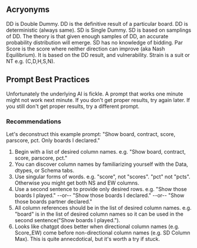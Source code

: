 ## Acryonyms

DD is Double Dummy. DD is the definitive result of a particular board. DD is deterministic (always same).
SD is Single Dummy. SD is based on samplings of DD. The theory is that given enough samples of DD, an accurate probability distribution will emerge. SD has no knowledge of bidding.
Par Score is the score where neither direction can improve (aka Nash Equilibrium). It is based on the DD result, and vulnerability.
Strain is a suit or NT e.g. (C,D,H,S,N).

## Prompt Best Practices

Unfortunately the underlying AI is fickle. A prompt that works one minute might not work next minute. If you don't get proper results, try again later. If you still don't get proper results, try a different prompt.

### Recommendations

Let's deconstruct this example prompt: "Show board, contract, score, parscore, pct. Only boards I declared."

1. Begin with a list of desired column names. e.g. "Show board, contract, score, parscore, pct."
2. You can discover column names by familiarizing yourself with the Data, dtypes, or Schema tabs.
3. Use singular forms of words. e.g. "score", not "scores". "pct" not "pcts". Otherwise you might get both NS and EW columns.
4. Use a second sentence to provide only desired rows. e.g. "Show those boards I played." --or-- "Show those boards I declared." --or-- "Show those boards partner declared."
5. All column references should be in the list of desired column names. e.g. "board" is in the list of desired column names so it can be used in the second sentence("Show boards I played.").
6. Looks like chatgpt does better when directional column names (e.g. Score_EW) come before non-directional column names (e.g. SD Column Max). This is quite annecdotical, but it's worth a try if stuck.

